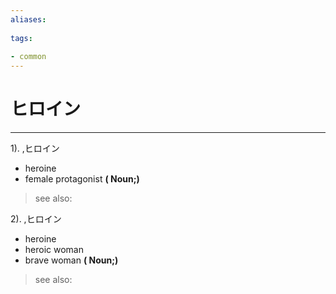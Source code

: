 ```yaml
---
aliases:
    
tags:
    
- common
---
```


# ヒロイン
---
1).
,ヒロイン

- heroine
- female protagonist
**( Noun;)**
> see also: 
            
2).
,ヒロイン

- heroine
- heroic woman
- brave woman
**( Noun;)**
> see also: 
            